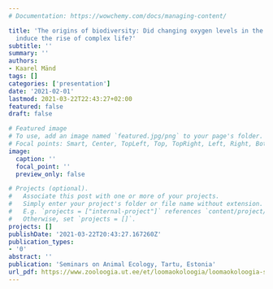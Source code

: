```yaml
---
# Documentation: https://wowchemy.com/docs/managing-content/

title: 'The origins of biodiversity: Did changing oxygen levels in the Proterozoic
  induce the rise of complex life?'
subtitle: ''
summary: ''
authors:
- Kaarel Mänd
tags: []
categories: ['presentation']
date: '2021-02-01'
lastmod: 2021-03-22T22:43:27+02:00
featured: false
draft: false

# Featured image
# To use, add an image named `featured.jpg/png` to your page's folder.
# Focal points: Smart, Center, TopLeft, Top, TopRight, Left, Right, BottomLeft, Bottom, BottomRight.
image:
  caption: ''
  focal_point: ''
  preview_only: false

# Projects (optional).
#   Associate this post with one or more of your projects.
#   Simply enter your project's folder or file name without extension.
#   E.g. `projects = ["internal-project"]` references `content/project/deep-learning/index.md`.
#   Otherwise, set `projects = []`.
projects: []
publishDate: '2021-03-22T20:43:27.167260Z'
publication_types:
- '0'
abstract: ''
publication: 'Seminars on Animal Ecology, Tartu, Estonia'
url_pdf: https://www.zooloogia.ut.ee/et/loomaokoloogia/loomaokoloogia-seminarid
---
```


